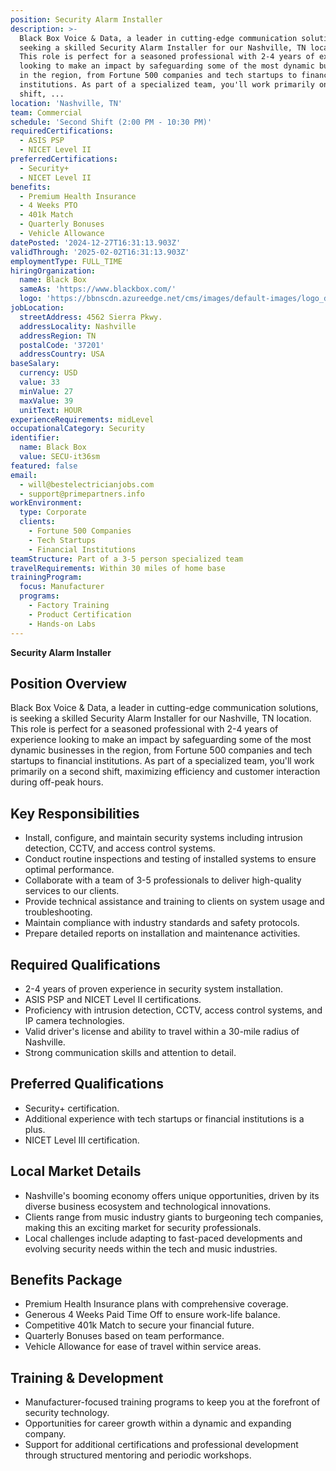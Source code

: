 ```yaml
---
position: Security Alarm Installer
description: >-
  Black Box Voice & Data, a leader in cutting-edge communication solutions, is
  seeking a skilled Security Alarm Installer for our Nashville, TN location.
  This role is perfect for a seasoned professional with 2-4 years of experience
  looking to make an impact by safeguarding some of the most dynamic businesses
  in the region, from Fortune 500 companies and tech startups to financial
  institutions. As part of a specialized team, you'll work primarily on a second
  shift, ...
location: 'Nashville, TN'
team: Commercial
schedule: 'Second Shift (2:00 PM - 10:30 PM)'
requiredCertifications:
  - ASIS PSP
  - NICET Level II
preferredCertifications:
  - Security+
  - NICET Level II
benefits:
  - Premium Health Insurance
  - 4 Weeks PTO
  - 401k Match
  - Quarterly Bonuses
  - Vehicle Allowance
datePosted: '2024-12-27T16:31:13.903Z'
validThrough: '2025-02-02T16:31:13.903Z'
employmentType: FULL_TIME
hiringOrganization:
  name: Black Box
  sameAs: 'https://www.blackbox.com/'
  logo: 'https://bbnscdn.azureedge.net/cms/images/default-images/logo_dark.png'
jobLocation:
  streetAddress: 4562 Sierra Pkwy.
  addressLocality: Nashville
  addressRegion: TN
  postalCode: '37201'
  addressCountry: USA
baseSalary:
  currency: USD
  value: 33
  minValue: 27
  maxValue: 39
  unitText: HOUR
experienceRequirements: midLevel
occupationalCategory: Security
identifier:
  name: Black Box
  value: SECU-it36sm
featured: false
email:
  - will@bestelectricianjobs.com
  - support@primepartners.info
workEnvironment:
  type: Corporate
  clients:
    - Fortune 500 Companies
    - Tech Startups
    - Financial Institutions
teamStructure: Part of a 3-5 person specialized team
travelRequirements: Within 30 miles of home base
trainingProgram:
  focus: Manufacturer
  programs:
    - Factory Training
    - Product Certification
    - Hands-on Labs
---
```


**Security Alarm Installer**

## Position Overview
Black Box Voice & Data, a leader in cutting-edge communication solutions, is seeking a skilled Security Alarm Installer for our Nashville, TN location. This role is perfect for a seasoned professional with 2-4 years of experience looking to make an impact by safeguarding some of the most dynamic businesses in the region, from Fortune 500 companies and tech startups to financial institutions. As part of a specialized team, you'll work primarily on a second shift, maximizing efficiency and customer interaction during off-peak hours.

## Key Responsibilities
- Install, configure, and maintain security systems including intrusion detection, CCTV, and access control systems.
- Conduct routine inspections and testing of installed systems to ensure optimal performance.
- Collaborate with a team of 3-5 professionals to deliver high-quality services to our clients.
- Provide technical assistance and training to clients on system usage and troubleshooting.
- Maintain compliance with industry standards and safety protocols.
- Prepare detailed reports on installation and maintenance activities.

## Required Qualifications
- 2-4 years of proven experience in security system installation.
- ASIS PSP and NICET Level II certifications.
- Proficiency with intrusion detection, CCTV, access control systems, and IP camera technologies.
- Valid driver's license and ability to travel within a 30-mile radius of Nashville.
- Strong communication skills and attention to detail.

## Preferred Qualifications
- Security+ certification.
- Additional experience with tech startups or financial institutions is a plus.
- NICET Level III certification.

## Local Market Details
- Nashville's booming economy offers unique opportunities, driven by its diverse business ecosystem and technological innovations.
- Clients range from music industry giants to burgeoning tech companies, making this an exciting market for security professionals.
- Local challenges include adapting to fast-paced developments and evolving security needs within the tech and music industries.

## Benefits Package
- Premium Health Insurance plans with comprehensive coverage.
- Generous 4 Weeks Paid Time Off to ensure work-life balance.
- Competitive 401k Match to secure your financial future.
- Quarterly Bonuses based on team performance.
- Vehicle Allowance for ease of travel within service areas.

## Training & Development
- Manufacturer-focused training programs to keep you at the forefront of security technology.
- Opportunities for career growth within a dynamic and expanding company.
- Support for additional certifications and professional development through structured mentoring and periodic workshops.

